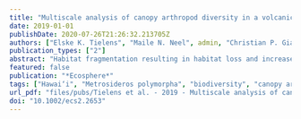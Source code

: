 ```yaml
---
title: "Multiscale analysis of canopy arthropod diversity in a volcanically fragmented landscape"
date: 2019-01-01
publishDate: 2020-07-26T21:26:32.213705Z
authors: ["Elske K. Tielens", "Maile N. Neel", admin, "Christian P. Giardina", "Daniel S. Gruner"]
publication_types: ["2"]
abstract: "Habitat fragmentation resulting in habitat loss and increased isolation is a dominant driver of global species declines. Habitat isolation and connectivity vary across scales, and understanding how connectivity affects biodiversity can be challenging because the relevant scale depends on the taxa involved. A multiscale analysis can provide insight in biodiversity patterns across spatial scale when information on dispersal ability is not available, in particular for community-level studies focusing on multiple taxa. In this study, we examine the relationship between arthropod diversity, patch area, and connectivity using a multiscale approach. We make use of a natural experiment on Hawai‘i Island, where historic volcanic activity has transformed contiguous native forests to lava matrix and discrete forest patches. This landscape of patches has persisted for 150-yr, and we selected 10,000 ha consisting of 863 patches to analyze landscape connectivity using a graph theory approach. We collected arthropod samples from *Metrosideros polymorpha* tree canopies in 34 forest patches during multiple years. We analyzed the relationship of arthropod diversity with area, as well as with connectivity across increasing scales, or dispersal threshold distances. In contrast to well-established ecological theory as well as prior work on birds and fungi in this system, we did not find support for a canonical species–area relationship. Next, we calculated connectivity across spatial scales and found lower Shannon diversity with higher connectivity at small scales, but no effect at increased dispersal threshold distances. We examined the landscape structure and found all habitat patches connected into three subnetworks at a 350 m threshold distance. All patches were connected at 700 m threshold distance, indicating structural dispersal limitation only at small scales. Our findings suggest that canopy arthropods are not dispersal limited at scales shown to impact both soil fungi and birds in this system. Instead, Hawaiian canopy arthropods may perceive the landscape as a connected area where discrete forest patches and the early-successional matrix contribute resources that vary spatially with regard to habitat quality. We argue for the utility of multiscale approaches, and the importance of examining maintenance of biodiversity in fragmented landscapes that persist for hundreds of years."
featured: false
publication: "*Ecosphere*"
tags: ["Hawai‘i", "Metrosideros polymorpha", "biodiversity", "canopy arthropods", "connectivity", "fragmented landscapes", "graph theory", "patch isolation", "spatial scale", "species–area relationship"]
url_pdf: "files/pubs/Tielens et al. - 2019 - Multiscale analysis of canopy arthropod diversity in a volcanically fragmented landscape.pdf"
doi: "10.1002/ecs2.2653"
---
```


